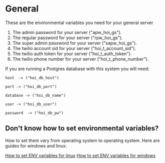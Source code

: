 # General
 These are the environmental variables you need for your general server
 
 1. The admin password for your server ("apw_hoi_gs").
 2. The regular password for your server ("rpw_hoi_gs").
 3. The super admin password for your server ("sapw_hoi_gs").
 4. The twilio account sid for your server ("hoi_t_account_sid").
 5. The twilio auth token for your server ("hoi_t_auth_token").
 6. The twilio phone number for your server ("hoi_t_phone_number").

If you are running a Postgres database with this system you will need:


    host  -> ("hoi_db_host")
    
    port -> ("hoi_db_port")
    
    database -> ("hoi_db_name")
    
    user -> ("hoi_db_user")     
    
    password  -> ("hoi_db_pw")

## Don't know how to set environmental variables?
How to set them vary from operating system to operating system. Here are guides for windows and linux:

[How to set ENV variables for linux](https://www.serverlab.ca/tutorials/linux/administration-linux/how-to-set-environment-variables-in-linux/)
[How to set ENV variables for windows](https://phoenixnap.com/kb/windows-set-environment-variable)

